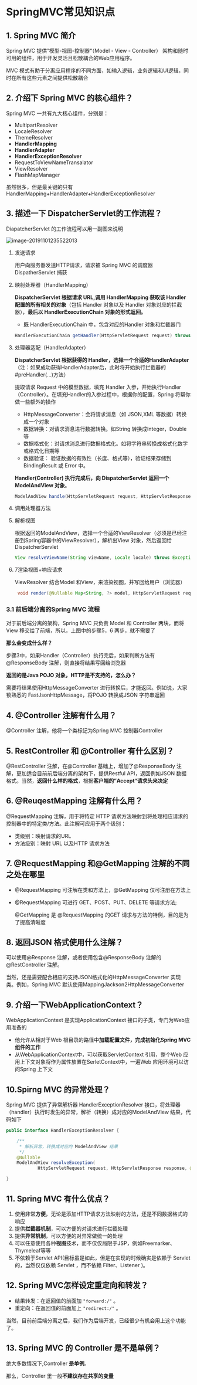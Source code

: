 # SpringMVC常见知识点

## 1. Spring MVC 简介

Spring MVC 提供”模型-视图-控制器“（Model - View - Controller） 架构和随时可用的组件，用于开发灵活且松散耦合的Web应用程序。

MVC 模式有助于分离应用程序的不同方面，如输入逻辑，业务逻辑和UI逻辑，同时在所有这些元素之间提供松散耦合

## 2. 介绍下 Spring MVC 的核心组件？

Spring MVC 一共有九大核心组件，分别是：

- MultipartResolver
- LocaleResolver
- ThemeResolver
- **HandlerMapping**
- **HandlerAdapter**
- **HandlerExceptionResolver**
- RequestToViewNameTransalator
- ViewResolver
- FlashMapManager

虽然很多，但是最关键的只有HandlerMapping+HandlerAdapter+HandlerExceptionResolver

## 3. 描述一下 DispatcherServlet的工作流程？

DiapatcherServlet 的工作流程可以用一副图来说明

![image-20191101235522013](./img/image-20191101235522013.png)

1. 发送请求

   用户向服务器发送HTTP请求，请求被 Spring MVC 的调度器 DispatherServlet 捕获

2. 映射处理器（HandlerMapping）

   **DispatcherServlet 根据请求 URL,调用 HandlerMapping 获取该 Handler 配置的所有相关的对象**（包括 Handler 对象以及 Handler 对象对应的拦截器），**最后以 HandlerExecutionChain 对象的形式返回。**

   - 既 HandlerExecutionChain 中，包含对应的Handler 对象和拦截器门

   ```java
   HandlerExecutionChain getHandler(HttpServletRequest request) throws Exception;
   ```

3. 处理器适配（HandlerAdapter）

   **DispatcherServlet 根据获得的 Handler，选择一个合适的HandlerAdapter**（注：如果成功获得HandlerAdapter后，此时将开始执行拦截器的#preHandler(...)方法）

   提取请求 Request 中的模型数据，填充 Handler 入参，开始执行Handler（Controller）。在填充Handler的入参过程中，根据你的配置，Spring 将帮你做一些额外的操作

   - HttpMessageConverter：会将请求消息（如 JSON,XML 等数据）转换成一个对象
   - 数据转换：对请求消息进行数据转换。如String 转换成Integer，Double等
   - 数据格式化：对请求消息进行数据格式化。如将字符串转换成格式化数字或格式化日期等
   - 数据验证： 验证数据的有效性（长度、格式等），验证结果存储到 BindingResult 或 Error 中。

   **Handler(Controller) 执行完成后，向 DispatcherServlet 返回一个 ModelAndView 对象**。

   ```java
   ModelAndView handle(HttpServletRequest request, HttpServletResponse response, Object handler) throws Exception;
   ```

4. 调用处理器方法

5. 解析视图

   根据返回的ModelAndView，选择一个合适的ViewResolver（必须是已经注册到Spring容器中的ViewResolver），解析出View 对象，然后返回给DispatcherServlet

   ```java
   View resolveViewName(String viewName, Locale locale) throws Exception;
   ```

6. 7渲染视图+响应请求

   ViewResolver 结合Model 和View，来渲染视图，并写回给用户（浏览器）

   ```java
    void render(@Nullable Map<String, ?> model, HttpServletRequest request, HttpServletResponse response) throws Exception;
   ```

### 3.1 前后端分离的Spring MVC 流程

对于前后端分离的架构，Spring MVC 只负责 Model 和 Controller 两块，而将View 移交给了前端，所以，上图中的步骤5，6 两步，就不需要了

**那么会变成什么样？**

步骤3中，如果Handler（Controller）执行完后，如果判断方法有@ResponseBody 注解，则直接将结果写回给浏览器

**返回的是Java POJO  对象，HTTP是不支持的，怎么办？**

需要将结果使用HttpMessageConverter 进行转换后，才能返回。例如说，大家锁熟悉的 FastJsonHttpMessage，将POJO 转换成JSON 字符串返回

## 4. @Controller 注解有什么用？

@Controller 注解，他将一个类标记为Spring MVC 控制器Controller

## 5. RestController 和 @Controller 有什么区别？

@RestController 注解，在@Controller 基础上，增加了@ResponseBody 注解，更加适合目前前后端分离的架构下，提供Restful API，返回例如JSON 数据格式。当然，**返回什么样的格式**，根据**客户端的”Accept“请求头来决定**

## 6. @ReuqestMapping 注解有什么用？

@RequestMapping 注解，用于将特定 HTTP 请求方法映射到将处理相应请求的控制器中的特定类/方法。此注解可应用于两个级别：

- 类级别：映射请求的URL
- 方法级别：映射 URL 以及HTTP 请求方法

## 7. @RequestMapping 和@GetMapping 注解的不同之处在哪里

- @RequestMapping 可注解在类和方法上，@GetMapping 仅可注册在方法上

- @RequestMapping 可进行 GET、POST、PUT、DELETE 等请求方法;

  @GetMapping 是 @RequestMapping 的GET 请求与方法的特例，目的是为了提高清晰度

## 8. 返回JSON 格式使用什么注解？

可以使用@Response 注解，或者使用包含@ResponseBody 注解的@RestController 注解。

当然，还是需要配合相应的支持JSON格式化的HttpMessageConverter 实现类。例如，Spring MVC 默认使用MappingJackson2HttpMessageConverter

## 9. 介绍一下WebApplicationContext？

WebApplicationContext 是实现ApplicationContext 接口的子类，专门为Web应用准备的

- 他允许从相对于Web 根目录的路径中**加载配置文件，完成初始化Spring MVC 组件的工作**
- 从WebApplicationContext中，可以获取ServletContext 引用，整个Web 应用上下文对象将作为属性放置在SerletContext中，一遍Web 应用环境可以访问Spring 上下文

## 10.Spirng MVC 的异常处理？

Spring MVC 提供了异常解析器 HandlerExceptionResolver 接口，将处理器（handler）执行时发生的异常，解析（转换）成对应的ModelAndView 结果，代码如下

```java
public interface HandlerExceptionResolver {

    /**
     * 解析异常，转换成对应的 ModelAndView 结果
     */
    @Nullable
    ModelAndView resolveException(
            HttpServletRequest request, HttpServletResponse response, @Nullable Object handler, Exception ex);

}
```

## 11. Spring MVC 有什么优点？

1. 使用非常**方便**，无论是添加HTTP请求方法映射的方法，还是不同数据格式的响应
2. 提供**拦截器机制**，可以方便的对请求进行拦截处理
3. 提供**异常机制**，可以方便的对异常做统一的处理
4. 可以任意使用各种**视图**技术，而不仅仅局限于JSP，例如Freemarker、Thymeleaf等等
5. 不依赖于Servlet API(目标虽是如此，但是在实现的时候确实是依赖于 Servlet 的，当然仅仅依赖 Servlet ，而不依赖 Filter、Listener )。

## 12. Spring MVC怎样设定重定向和转发？

- 结果转发：在返回值的前面加 `"forward:/"` 。
- 重定向：在返回值的前面加上 `"redirect:/"` 。

当然，目前前后端分离之后，我们作为后端开发，已经很少有机会用上这个功能了。

## 13. Spring MVC 的 Controller 是不是单例？

绝大多数情况下,Controller **是单例**。

那么，Controller 里一般**不建议存在共享的变量**

